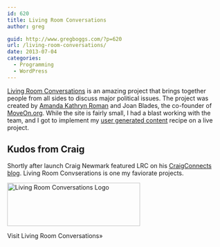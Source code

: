 ```yaml
---
id: 620
title: Living Room Conversations
author: greg

guid: http://www.gregboggs.com/?p=620
url: /living-room-conversations/
date: 2013-07-04
categories:
  - Programming
  - WordPress
---
```

[Living Room Conversations][1] is an amazing project that brings together people from all sides to discuss major political issues. The project was created by [Amanda Kathryn Roman][2] and Joan Blades, the co-founder of [MoveOn.org][3]. While the site is fairly small, I had a blast working with the team, and I got to implement my [user generated content][4] recipe on a live project.

## Kudos from Craig

Shortly after launch Craig Newmark featured LRC on his [CraigConnects blog][5]. Living Room Convserations is one my faviorate projects.

<img src="http://www.gregboggs.com/wp-content/uploads/2013/07/lrc-logo-white1.png" alt="Living Room Conversations Logo" width="307" height="100" class="alignnone size-full wp-image-615" /></p> 

Visit Living Room Conversations»</a>

 [1]: http://www.livingroomconversations.org
 [2]: http://amandakathrynroman.com/
 [3]: http://front.moveon.org
 [4]: /wordpress-user-generated-content/ "User Generated Content in WordPress"
 [5]: http://craigconnects.org/2011/12/changing-the-world-in-2012.html